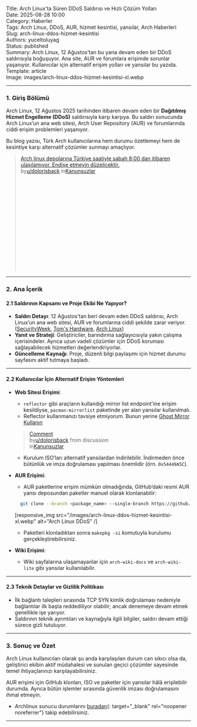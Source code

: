 Title: Arch Linux'ta Süren DDoS Saldırısı ve Hızlı Çözüm Yolları  
Date: 2025-08-28 10:00  
Category: Haberler  
Tags: Arch Linux, DDoS, AUR, hizmet kesintisi, yansılar, Arch Haberleri  
Slug: arch-linux-ddos-hizmet-kesintisi  
Authors: yuceltoluyag  
Status: published  
Summary: Arch Linux, 12 Ağustos’tan bu yana devam eden bir DDoS saldırısıyla boğuşuyor. Ana site, AUR ve forumlara erişimde sorunlar yaşanıyor. Kullanıcılar için alternatif erişim yolları ve yansılar bu yazıda.  
Template: article  
Image: images/arch-linux-ddos-hizmet-kesintisi-xl.webp

---

### 1. Giriş Bölümü

Arch Linux, 12 Ağustos 2025 tarihinden itibaren devam eden bir **Dağıtılmış Hizmet Engelleme (DDoS)** saldırısıyla karşı karşıya. Bu saldırı sonucunda Arch Linux’un ana web sitesi, Arch User Repository (AUR) ve forumlarında ciddi erişim problemleri yaşanıyor.

Bu blog yazısı, Türk Arch kullanıcılarına hem durumu özetlemeyi hem de kesintiye karşı alternatif çözümler sunmayı amaçlıyor.

<blockquote class="reddit-embed-bq" style="height:316px" data-embed-theme="dark" data-embed-height="240"><a href="https://www.reddit.com/r/Kanunsuzlar/comments/1mo1rws/arch_linux_depolar%c4%b1na_t%c3%bcrkiye_saatiyle_sabah_800/">Arch linux depolarına Türkiye saatiyle sabah 8:00 dan itibaren ulaşılamıyor. Endişe etmeyin düzelicektir.</a><br> by<a href="https://www.reddit.com/user/dolorisback/">u/dolorisback</a> in<a href="https://www.reddit.com/r/Kanunsuzlar/">Kanunsuzlar</a></blockquote><script async="" src="https://embed.reddit.com/widgets.js" charset="UTF-8"></script>

---

### 2. Ana İçerik

#### 2.1 Saldırının Kapsamı ve Proje Ekibi Ne Yapıyor?

- **Saldırı Detayı**: 12 Ağustos’tan beri devam eden DDoS saldırısı, Arch Linux’un ana web sitesi, AUR ve forumlarına ciddi şekilde zarar veriyor. ([SecurityWeek][1], [Tom's Hardware][2], [Arch Linux][3])
- **Yanıt ve Strateji**: Geliştiriciler, barındırma sağlayıcısıyla yakın çalışma içerisindeler. Ayrıca uzun vadeli çözümler için DDoS koruması sağlayabilecek hizmetleri değerlendiriyorlar.
- **Güncelleme Kaynağı**: Proje, düzenli bilgi paylaşımı için hizmet durumu sayfasını aktif tutmaya başladı.

---

#### 2.2 Kullanıcılar İçin Alternatif Erişim Yöntemleri

- **Web Sitesi Erişimi**:

  - `reflector` gibi araçların kullandığı mirror list endpoint'ine erişim kesildiyse, `pacman-mirrorlist` paketinde yer alan yansılar kullanılmalı.
  - Reflector kullanmanızı tavsiye etmiyorum. Bunun yerine [Ghost Mirror Kullanın](/ghostmirror-arch-linux-kullanimi/)

  <blockquote class="reddit-embed-bq" data-embed-theme="dark" data-embed-height="548"><a href="https://www.reddit.com/r/Kanunsuzlar/comments/1mxfde9/comment/na8fh8q/">Comment</a><br> by<a href="https://www.reddit.com/user/dolorisback/">u/dolorisback</a> from discussion<a href="https://www.reddit.com/r/Kanunsuzlar/comments/1mxfde9/son_hizmet_kesintileri_aur_arch_linux/"></a><br> in<a href="https://www.reddit.com/r/Kanunsuzlar/">Kanunsuzlar</a></blockquote><script async="" src="https://embed.reddit.com/widgets.js" charset="UTF-8"></script>

  - Kurulum ISO’ları alternatif yansılardan indirilebilir. İndirmeden önce bütünlük ve imza doğrulaması yapılması önemlidir (örn. `0x54449A5C`).

- **AUR Erişimi**:

  - AUR paketlerine erişim mümkün olmadığında, GitHub’daki resmi AUR yansı deposundan paketler manuel olarak klonlanabilir:

  ```bash
    git clone --branch <package_name> --single-branch https://github.com/archlinux/aur.git <package_name>
  ```

  [responsive_img src="/images/arch-linux-ddos-hizmet-kesintisi-xl.webp" alt="Arch Linux DDoS" /]

  - Paketleri klonladıktan sonra `makepkg -si` komutuyla kurulumu gerçekleştirebilirsiniz.

- **Wiki Erişimi**:

  - Wiki sayfalarına ulaşamayanlar için `arch-wiki-docs` ve `arch-wiki-lite` gibi yansılar kullanılabilir.

---

#### 2.3 Teknik Detaylar ve Gizlilik Politikası

- İlk bağlantı talepleri sırasında TCP SYN kimlik doğrulaması nedeniyle bağlantılar ilk başta reddediliyor olabilir; ancak denemeye devam etmek genellikle işe yarıyor.
- Saldırının teknik ayrıntıları ve kaynağıyla ilgili bilgiler, saldırı devam ettiği sürece gizli tutuluyor.

---

### 3. Sonuç ve Özet

Arch Linux kullanıcıları olarak şu anda karşılaşılan durum can sıkıcı olsa da, geliştirici ekibin aktif müdahalesi ve sunulan geçici çözümler sayesinde temel ihtiyaçlarınızı karşılayabilirsiniz.

AUR erişimi için GitHub klonları, ISO ve paketler için yansılar hâlâ erişilebilir durumda. Ayrıca bütün işlemler sırasında güvenlik imzası doğrulamasını ihmal etmeyin.

- Archlinux sunucu durumlarını [buradan](https://status.archlinux.org/){: target="_blank" rel="noopener noreferrer"} takip edebilirsiniz.

---

[1]: https://www.securityweek.com/arch-linux-project-responding-to-week-long-ddos-attack/?utm_source=yuceltoluyag.github.io "Arch Linux Project Responding to Week-Long DDoS Attack"
[2]: https://www.tomshardware.com/software/linux/arch-linux-continues-to-feel-the-force-of-a-ddos-attack-after-two-brutal-weeks-attackers-yet-to-be-identified-as-project-struggles-to-restore-full-service?utm_source=yuceltoluyag.github.io "Arch Linux continues to feel the force of a DDoS attack after two brutal weeks - attackers yet to be identified as project struggles to restore full service"
[3]: https://archlinux.org/news/recent-services-outages/?utm_source=yuceltoluyag.github.io "News: Recent service outages - Arch Linux"
